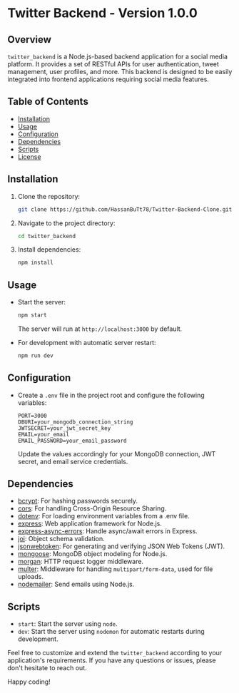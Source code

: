 # Twitter Backend - Version 1.0.0

## Overview

`twitter_backend` is a Node.js-based backend application for a social media platform. It provides a set of RESTful APIs for user authentication, tweet management, user profiles, and more. This backend is designed to be easily integrated into frontend applications requiring social media features.

## Table of Contents

- [Installation](#installation)
- [Usage](#usage)
- [Configuration](#configuration)
- [Dependencies](#dependencies)
- [Scripts](#scripts)
- [License](#license)

## Installation

1. Clone the repository:

   ```bash
   git clone https://github.com/HassanBuTt78/Twitter-Backend-Clone.git
   ```

2. Navigate to the project directory:

   ```bash
   cd twitter_backend
   ```

3. Install dependencies:

   ```bash
   npm install
   ```

## Usage

- Start the server:

  ```bash
  npm start
  ```

  The server will run at `http://localhost:3000` by default.

- For development with automatic server restart:

  ```bash
  npm run dev
  ```

## Configuration

- Create a `.env` file in the project root and configure the following variables:

  ```
  PORT=3000
  DBURI=your_mongodb_connection_string
  JWTSECRET=your_jwt_secret_key
  EMAIL=your_email
  EMAIL_PASSWORD=your_email_password
  ```

  Update the values accordingly for your MongoDB connection, JWT secret, and email service credentials.

## Dependencies

- [bcrypt](https://www.npmjs.com/package/bcrypt): For hashing passwords securely.
- [cors](https://www.npmjs.com/package/cors): For handling Cross-Origin Resource Sharing.
- [dotenv](https://www.npmjs.com/package/dotenv): For loading environment variables from a .env file.
- [express](https://www.npmjs.com/package/express): Web application framework for Node.js.
- [express-async-errors](https://www.npmjs.com/package/express-async-errors): Handle async/await errors in Express.
- [joi](https://www.npmjs.com/package/joi): Object schema validation.
- [jsonwebtoken](https://www.npmjs.com/package/jsonwebtoken): For generating and verifying JSON Web Tokens (JWT).
- [mongoose](https://www.npmjs.com/package/mongoose): MongoDB object modeling for Node.js.
- [morgan](https://www.npmjs.com/package/morgan): HTTP request logger middleware.
- [multer](https://www.npmjs.com/package/multer): Middleware for handling `multipart/form-data`, used for file uploads.
- [nodemailer](https://www.npmjs.com/package/nodemailer): Send emails using Node.js.

## Scripts

- `start`: Start the server using `node`.
- `dev`: Start the server using `nodemon` for automatic restarts during development.

Feel free to customize and extend the `twitter_backend` according to your application's requirements. If you have any questions or issues, please don't hesitate to reach out.

Happy coding!
